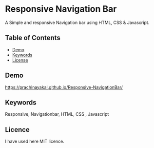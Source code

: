 # Responsive Navigation Bar

A Simple and responsive Navigation bar using HTML, CSS & Javascript.

## Table of Contents

- [Demo](#demo)
- [Keywords](#keywords)
- [License](#license)

## Demo

https://prachinayakal.github.io/Responsive-NavigationBar/

## Keywords
Responsive, Navigationbar, HTML, CSS , Javascript

## Licence

I have used here MIT licence.
